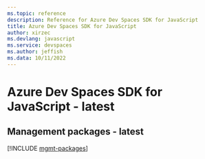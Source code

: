 ```yaml
---
ms.topic: reference
description: Reference for Azure Dev Spaces SDK for JavaScript
title: Azure Dev Spaces SDK for JavaScript
author: xirzec
ms.devlang: javascript
ms.service: devspaces
ms.author: jeffish
ms.data: 10/11/2022
---
```

# Azure Dev Spaces SDK for JavaScript - latest

## Management packages - latest
[!INCLUDE [mgmt-packages](dev-spaces-mgmt-index.md)]